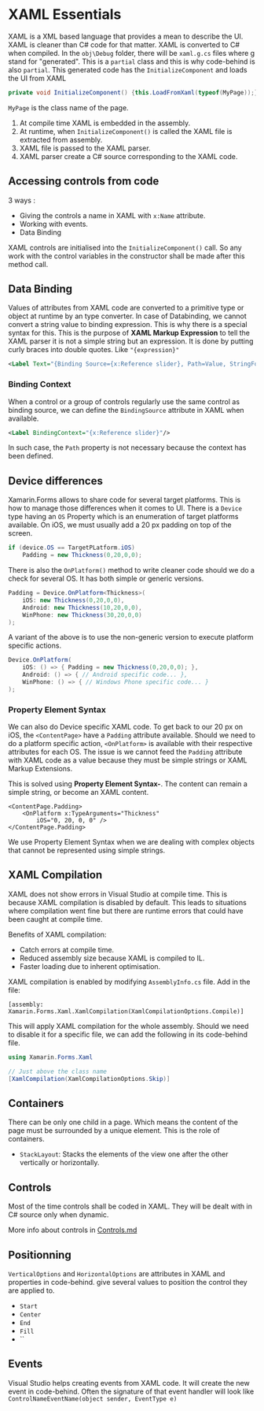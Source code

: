 XAML Essentials
===============

XAML is a XML based language that provides a mean to describe the UI. XAML is cleaner than C# code for that matter. XAML is converted to C# when compiled. In the `obj\Debug` folder, there will be `xaml.g.cs` files where g stand for "generated". This is a `partial` class and this is why code-behind is also `partial`. This generated code has the `InitializeComponent` and loads the UI from XAML
```csharp
private void InitializeComponent() {this.LoadFromXaml(typeof(MyPage));}
```
`MyPage` is the class name of the page.

1. At compile time XAML is embedded in the assembly.
2. At runtime, when `InitializeComponent()` is called the XAML file is extracted from assembly.
3. XAML file is passed to the XAML parser.
4. XAML parser create a C# source corresponding  to the XAML code.

## Accessing controls from code

3 ways : 
- Giving the controls a name in XAML with `x:Name` attribute.
- Working with events.
- Data Binding

XAML controls are initialised into the `InitializeComponent()` call. So any work with the control variables in the constructor shall be made after this method call.

## Data Binding

Values of attributes from XAML code are converted to a primitive type or object at runtime by an type converter. In case of Databinding, we cannot convert a string value to binding expression. This is why there is a special syntax for this. This is the purpose of **XAML Markup Expression** to tell the XAML parser it is not a simple string but an expression. It is done by putting curly braces into double quotes. Like `"{expression}"`

```xml
<Label Text="{Binding Source={x:Reference slider}, Path=Value, StringFormat='Value: {0:F2}'}" />
```

### Binding Context
When a control or a group of controls regularly use the same control as binding source, we can define the `BindingSource` attribute in XAML when available. 

```xml
<Label BindingContext="{x:Reference slider}"/>
```

In such case, the `Path` property is not necessary because the context has been defined.

## Device differences

Xamarin.Forms allows to share code for several target platforms. This is how to manage those differences when it comes to UI.
There is a `Device` type having an `OS` Property which is an enumeration of target platforms available. On iOS, we must usually add a 20 px padding on top of the screen.

```csharp
if (device.OS == TargetPLatform.iOS)
	Padding = new Thickness(0,20,0,0);
```

There is also the `OnPlatform()` method to write cleaner code should we do a check for several OS. It has both simple or generic versions.

```csharp
Padding = Device.OnPlatform<Thickness>(
	iOS: new Thickness(0,20,0,0),
	Android: new Thickness(10,20,0,0),
	WinPhone: new Thickness(30,20,0,0)
);
```

A variant of the above is to use the non-generic version to execute platform specific actions.

```csharp
Device.OnPlatform(
	iOS: () => { Padding = new Thickness(0,20,0,0); },
	Android: () => { // Android specific code... },
	WinPhone: () => { // Windows Phone specific code... }
);
```
### Property Element Syntax

We can also do Device specific XAML code. To get back to our 20 px on iOS, the `<ContentPage>` have a `Padding` attribute available. Should we need to do a platform specific action, `<OnPlatform>` is available with their respective attributes for each OS. The issue is we cannot feed the `Padding` attribute with XAML code as a value because they must be simple strings or XAML Markup Extensions.

This is solved using **Property Element Syntax-**. The content can remain a simple string, or become an XAML content.
```xaml
<ContentPage.Padding>
	<OnPlatform x:TypeArguments="Thickness"
		iOS="0, 20, 0, 0" />
</ContentPage.Padding>
```

We use Property Element Syntax when we are dealing with complex objects that cannot be represented using simple strings.

## XAML Compilation

XAML does not show errors in Visual Studio at compile time. This is because XAML compilation is disabled by default. This leads to situations where compilation went fine but there are runtime errors that could have been caught at compile time.

Benefits of XAML compilation:
- Catch errors at compile time.
- Reduced  assembly size because XAML is compiled to IL.
- Faster loading due to inherent optimisation.

XAML compilation is enabled by modifying `AssemblyInfo.cs` file.
Add in the file:

`[assembly: Xamarin.Forms.Xaml.XamlCompilation(XamlCompilationOptions.Compile)]`

This will apply XAML compilation for the whole assembly. Should we need to disable it for a specific file, we can add the following in its code-behind file.

```csharp
using Xamarin.Forms.Xaml

// Just above the class name
[XamlCompilation(XamlCompilationOptions.Skip)]
```

## Containers

There can be only one child in a page. Which means the content of the page must be surrounded by a unique element. This is the role of containers.

- `StackLayout`: Stacks the elements of the view one after the other vertically or horizontally.

## Controls

 Most of the time controls shall be coded in XAML. They will be dealt with in C# source only when dynamic.

More info about controls in [Controls.md](Controls.md)

## Positionning

`VerticalOptions` and `HorizontalOptions` are attributes in XAML and properties in code-behind. give several values to position the control they are applied to.

- `Start`
- `Center`
- `End`
- `Fill`
- ``

## Events
Visual Studio helps creating events from XAML code. It will create the new event in code-behind. Often the signature of that event handler will look like `ControlNameEventName(object sender, EventType e)`